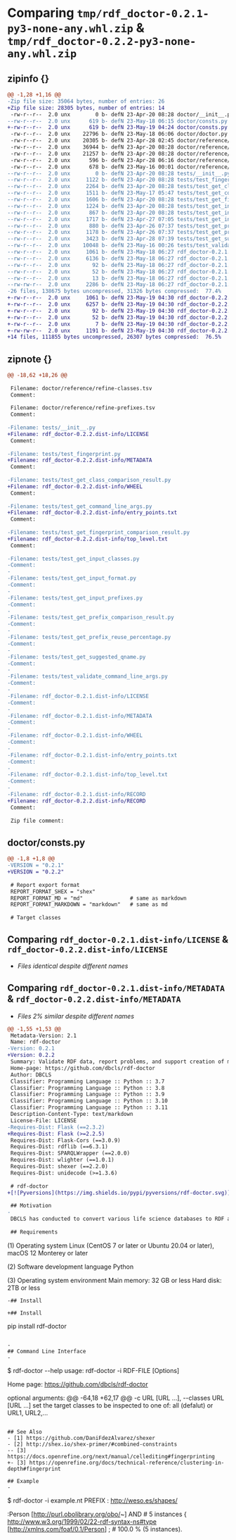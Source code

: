 # Comparing `tmp/rdf_doctor-0.2.1-py3-none-any.whl.zip` & `tmp/rdf_doctor-0.2.2-py3-none-any.whl.zip`

## zipinfo {}

```diff
@@ -1,28 +1,16 @@
-Zip file size: 35064 bytes, number of entries: 26
+Zip file size: 28305 bytes, number of entries: 14
 -rw-r--r--  2.0 unx        0 b- defN 23-Apr-20 08:28 doctor/__init__.py
--rw-r--r--  2.0 unx      619 b- defN 23-May-18 06:15 doctor/consts.py
+-rw-r--r--  2.0 unx      619 b- defN 23-May-19 04:24 doctor/consts.py
 -rw-r--r--  2.0 unx    22796 b- defN 23-May-18 06:06 doctor/doctor.py
 -rw-r--r--  2.0 unx    20305 b- defN 23-Apr-28 02:45 doctor/reference/correct-prefixes.tsv
 -rw-r--r--  2.0 unx    36944 b- defN 23-Apr-20 08:28 doctor/reference/rdf-config-prefixes.tsv
 -rw-r--r--  2.0 unx    21257 b- defN 23-Apr-20 08:28 doctor/reference/rdf-config-prefixes.yaml
 -rw-r--r--  2.0 unx      596 b- defN 23-Apr-28 06:16 doctor/reference/refine-classes.tsv
 -rw-r--r--  2.0 unx      678 b- defN 23-May-16 00:01 doctor/reference/refine-prefixes.tsv
--rw-r--r--  2.0 unx        0 b- defN 23-Apr-20 08:28 tests/__init__.py
--rw-r--r--  2.0 unx     1122 b- defN 23-Apr-20 08:28 tests/test_fingerprint.py
--rw-r--r--  2.0 unx     2264 b- defN 23-Apr-20 08:28 tests/test_get_class_comparison_result.py
--rw-r--r--  2.0 unx     1511 b- defN 23-May-17 05:47 tests/test_get_command_line_args.py
--rw-r--r--  2.0 unx     1606 b- defN 23-Apr-20 08:28 tests/test_get_fingerprint_comparison_result.py
--rw-r--r--  2.0 unx     1224 b- defN 23-Apr-20 08:28 tests/test_get_input_classes.py
--rw-r--r--  2.0 unx      867 b- defN 23-Apr-20 08:28 tests/test_get_input_format.py
--rw-r--r--  2.0 unx     1717 b- defN 23-Apr-27 07:05 tests/test_get_input_prefixes.py
--rw-r--r--  2.0 unx      880 b- defN 23-Apr-26 07:37 tests/test_get_prefix_comparison_result.py
--rw-r--r--  2.0 unx     1178 b- defN 23-Apr-26 07:37 tests/test_get_prefix_reuse_percentage.py
--rw-r--r--  2.0 unx     3423 b- defN 23-Apr-28 07:39 tests/test_get_suggested_qname.py
--rw-r--r--  2.0 unx    10048 b- defN 23-May-16 00:26 tests/test_validate_command_line_args.py
--rw-r--r--  2.0 unx     1061 b- defN 23-May-18 06:27 rdf_doctor-0.2.1.dist-info/LICENSE
--rw-r--r--  2.0 unx     6136 b- defN 23-May-18 06:27 rdf_doctor-0.2.1.dist-info/METADATA
--rw-r--r--  2.0 unx       92 b- defN 23-May-18 06:27 rdf_doctor-0.2.1.dist-info/WHEEL
--rw-r--r--  2.0 unx       52 b- defN 23-May-18 06:27 rdf_doctor-0.2.1.dist-info/entry_points.txt
--rw-r--r--  2.0 unx       13 b- defN 23-May-18 06:27 rdf_doctor-0.2.1.dist-info/top_level.txt
--rw-rw-r--  2.0 unx     2286 b- defN 23-May-18 06:27 rdf_doctor-0.2.1.dist-info/RECORD
-26 files, 138675 bytes uncompressed, 31326 bytes compressed:  77.4%
+-rw-r--r--  2.0 unx     1061 b- defN 23-May-19 04:30 rdf_doctor-0.2.2.dist-info/LICENSE
+-rw-r--r--  2.0 unx     6257 b- defN 23-May-19 04:30 rdf_doctor-0.2.2.dist-info/METADATA
+-rw-r--r--  2.0 unx       92 b- defN 23-May-19 04:30 rdf_doctor-0.2.2.dist-info/WHEEL
+-rw-r--r--  2.0 unx       52 b- defN 23-May-19 04:30 rdf_doctor-0.2.2.dist-info/entry_points.txt
+-rw-r--r--  2.0 unx        7 b- defN 23-May-19 04:30 rdf_doctor-0.2.2.dist-info/top_level.txt
+-rw-rw-r--  2.0 unx     1191 b- defN 23-May-19 04:30 rdf_doctor-0.2.2.dist-info/RECORD
+14 files, 111855 bytes uncompressed, 26307 bytes compressed:  76.5%
```

## zipnote {}

```diff
@@ -18,62 +18,26 @@
 
 Filename: doctor/reference/refine-classes.tsv
 Comment: 
 
 Filename: doctor/reference/refine-prefixes.tsv
 Comment: 
 
-Filename: tests/__init__.py
+Filename: rdf_doctor-0.2.2.dist-info/LICENSE
 Comment: 
 
-Filename: tests/test_fingerprint.py
+Filename: rdf_doctor-0.2.2.dist-info/METADATA
 Comment: 
 
-Filename: tests/test_get_class_comparison_result.py
+Filename: rdf_doctor-0.2.2.dist-info/WHEEL
 Comment: 
 
-Filename: tests/test_get_command_line_args.py
+Filename: rdf_doctor-0.2.2.dist-info/entry_points.txt
 Comment: 
 
-Filename: tests/test_get_fingerprint_comparison_result.py
+Filename: rdf_doctor-0.2.2.dist-info/top_level.txt
 Comment: 
 
-Filename: tests/test_get_input_classes.py
-Comment: 
-
-Filename: tests/test_get_input_format.py
-Comment: 
-
-Filename: tests/test_get_input_prefixes.py
-Comment: 
-
-Filename: tests/test_get_prefix_comparison_result.py
-Comment: 
-
-Filename: tests/test_get_prefix_reuse_percentage.py
-Comment: 
-
-Filename: tests/test_get_suggested_qname.py
-Comment: 
-
-Filename: tests/test_validate_command_line_args.py
-Comment: 
-
-Filename: rdf_doctor-0.2.1.dist-info/LICENSE
-Comment: 
-
-Filename: rdf_doctor-0.2.1.dist-info/METADATA
-Comment: 
-
-Filename: rdf_doctor-0.2.1.dist-info/WHEEL
-Comment: 
-
-Filename: rdf_doctor-0.2.1.dist-info/entry_points.txt
-Comment: 
-
-Filename: rdf_doctor-0.2.1.dist-info/top_level.txt
-Comment: 
-
-Filename: rdf_doctor-0.2.1.dist-info/RECORD
+Filename: rdf_doctor-0.2.2.dist-info/RECORD
 Comment: 
 
 Zip file comment:
```

## doctor/consts.py

```diff
@@ -1,8 +1,8 @@
-VERSION = "0.2.1"
+VERSION = "0.2.2"
 
 # Report export format
 REPORT_FORMAT_SHEX = "shex"
 REPORT_FORMAT_MD = "md"               # same as markdown
 REPORT_FORMAT_MARKDOWN = "markdown"   # same as md
 
 # Target classes
```

## Comparing `rdf_doctor-0.2.1.dist-info/LICENSE` & `rdf_doctor-0.2.2.dist-info/LICENSE`

 * *Files identical despite different names*

## Comparing `rdf_doctor-0.2.1.dist-info/METADATA` & `rdf_doctor-0.2.2.dist-info/METADATA`

 * *Files 2% similar despite different names*

```diff
@@ -1,55 +1,53 @@
 Metadata-Version: 2.1
 Name: rdf-doctor
-Version: 0.2.1
+Version: 0.2.2
 Summary: Validate RDF data, report problems, and support creation of more accurate data
 Home-page: https://github.com/dbcls/rdf-doctor
 Author: DBCLS
 Classifier: Programming Language :: Python :: 3.7
 Classifier: Programming Language :: Python :: 3.8
 Classifier: Programming Language :: Python :: 3.9
 Classifier: Programming Language :: Python :: 3.10
 Classifier: Programming Language :: Python :: 3.11
 Description-Content-Type: text/markdown
 License-File: LICENSE
-Requires-Dist: Flask (==2.3.2)
+Requires-Dist: Flask (>=2.2.5)
 Requires-Dist: Flask-Cors (==3.0.9)
 Requires-Dist: rdflib (==6.3.1)
 Requires-Dist: SPARQLWrapper (==2.0.0)
 Requires-Dist: wlighter (==1.0.1)
 Requires-Dist: shexer (==2.2.0)
 Requires-Dist: unidecode (>=1.3.6)
 
 # rdf-doctor
+[![Pyversions](https://img.shields.io/pypi/pyversions/rdf-doctor.svg)](https://pypi.python.org/pypi/rdf-doctor)
 
 ## Motivation
-
 DBCLS has conducted to convert various life science databases to RDF and support it. This development will enable us to provide a high-quality dataset that better links existing RDF datasets stored in the RDF portal site and newly developed RDF.
 
 ## Requirements
 ```
 (1) Operating system
 Linux (CentOS 7 or later or Ubuntu 20.04 or later), macOS 12 Monterey or later
 
 (2) Software development language
 Python
 
 (3) Operating system environment
 Main memory: 32 GB or less
 Hard disk: 2TB or less
 ```
-## Install
 
+## Install
 ```
 pip install rdf-doctor
 ```
 
-
 ## Command Line Interface
-
 ```
 $ rdf-doctor --help
 usage: rdf-doctor -i RDF-FILE [Options]
 
 Home page: https://github.com/dbcls/rdf-doctor
 
 optional arguments:
@@ -64,18 +62,17 @@
   -c URL [URL ...], --classes URL [URL ...]
                         set the target classes to be inspected to one of: all (defalut) or URL1, URL2,...
 ```
 
 ## See Also
 - [1] https://github.com/DaniFdezAlvarez/shexer
 - [2] http://shex.io/shex-primer/#combined-constraints
-- [3] https://docs.openrefine.org/next/manual/cellediting#fingerprinting
+- [3] https://openrefine.org/docs/technical-reference/clustering-in-depth#fingerprint
 
 ## Example
-
 ```
 $ rdf-doctor -i example.nt
 PREFIX : <http://weso.es/shapes/>
 
 :Person  [<http://purl.obolibrary.org/obo/>~]  AND   # 5 instances
 {
    <http://www.w3.org/1999/02/22-rdf-syntax-ns#type>  [<http://xmlns.com/foaf/0.1/Person>]  ;          # 100.0 % (5 instances).
```

